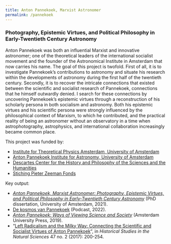 ```yaml
---
title: Anton Pannekoek, Marxist Astronomer 
permalink: /pannekoek
---
```


### Photography, Epistemic Virtues, and Political Philosophy in Early-Twentieth Century Astronomy

Anton Pannekoek was both an influential Marxist and innovative astronomer; one of the theoretical leaders of the international socialist movement and the founder of the Astronomical Institute in Amsterdam that now carries his name. The goal of this project is twofold. First of all, it is to investigate Pannekoek’s contributions to astronomy and situate his research within the developments of astronomy during the first half of the twentieth century. Secondly, it is to recover the intricate connections that existed between the scientific and socialist research of Pannekoek, connections that he himself outwardly denied. I search for these connections by uncovering Pannekoek’s epistemic virtues through a reconstruction of his scholarly persona in both socialism and astronomy. Both his epistemic virtues and his scientific persona were strongly influenced by the philosophical context of Marxism, to which he contributed, and the practical reality of being an astronomer without an observatory in a time when astrophotography, astrophysics, and international collaboration increasingly became common place.

This project was funded by:
- [Institute for Theoretical Physics Amsterdam, University of Amsterdam](http://iop.uva.nl/itfa/itfa.html)
- [Anton Pannekoek Institute for Astronomy, University of Amsterdam](http://api.uva.nl)
- [Descartes Center for the History and Philosophy of the Sciences and the Humanities](https://www.uu.nl/descartes-centre)
- [Stiching Pieter Zeeman Fonds](https://pieterzeemanfonds.nl/)

Key output:

- [_Anton Pannekoek, Marxist Astronomer: Photography, Epistemic Virtues, and Political Philosophy in Early-Twentieth Century Astronomy_](https://www.dare.uva.nl/search?identifier=ffd11908-9018-492c-8805-952387d964fc) (PhD dissertation, University of Amsterdam, 2021).
- [De kosmos van Pannekoek](https://api.uva.nl/nl/over-ons/geschiedenis/podcast-de-kosmos-van-pannekoek/podcast.html) (Podcast, 2022).
- _[Anton Pannekoek: Ways of Viewing Science and Society](https://library.oapen.org/handle/20.500.12657/24329)_ (Amsterdam University Press, 2019).
- “[Left Radicalism and the Milky Way: Connecting the Scientific and Socialist Virtues of Anton Pannekoek](https://doi.org/10.1525/hsns.2017.47.2.200)“, in _Historical Studies in the Natural Sciences_ 47 no. 2 (2017): 200-254.
